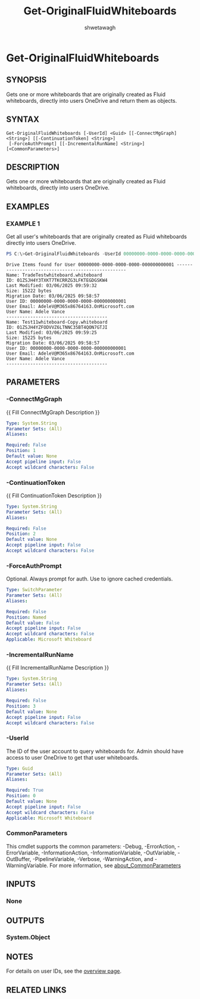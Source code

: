 ﻿---
external help file: WhiteboardAdmin-help.xml
Module Name: WhiteboardAdmin
online version: https://learn.microsoft.com/powershell/module/whiteboard/get-originalfluidwhiteboards
applicable: Microsoft Whiteboard
title: Get-OriginalFluidWhiteboards
schema: 2.0.0
author: shwetawagh
ms.author: shwetawagh
ms.reviewer:
---

# Get-OriginalFluidWhiteboards

## SYNOPSIS
Gets one or more whiteboards that are originally created as Fluid whiteboards, directly into users OneDrive and return them as objects.

## SYNTAX

```
Get-OriginalFluidWhiteboards [-UserId] <Guid> [[-ConnectMgGraph] <String>] [[-ContinuationToken] <String>]
 [-ForceAuthPrompt] [[-IncrementalRunName] <String>] [<CommonParameters>]
```

## DESCRIPTION

Gets one or more whiteboards that are originally created as Fluid whiteboards, directly into users OneDrive.

## EXAMPLES

### EXAMPLE 1

Get all user's whiteboards that are originally created as Fluid whiteboards directly into users OneDrive.

```powershell
PS C:\>Get-OriginalFluidWhiteboards -UserId 00000000-0000-0000-0000-000000000001
```


```Output
Drive Items found for User 00000000-0000-0000-0000-000000000001 ---------------------------------------------------
Name: TradeTestwhiteboard.whiteboard
ID: 01ZSJH4Y3TXKT7TKCRRZG3LFKTEGDGSKW4
Last Modified: 03/06/2025 09:59:32
Size: 15222 bytes
Migration Date: 03/06/2025 09:58:57
User ID: 00000000-0000-0000-0000-000000000001
User Email: AdeleV@M365x86764163.OnMicrosoft.com
User Name: Adele Vance
--------------------------------------
Name: Test11whiteboard-Copy.whiteboard
ID: 01ZSJH4YZFODVVZ6LTNNC35BT4QON7GTJI
Last Modified: 03/06/2025 09:59:25
Size: 15225 bytes
Migration Date: 03/06/2025 09:58:57
User ID: 00000000-0000-0000-0000-000000000001
User Email: AdeleV@M365x86764163.OnMicrosoft.com
User Name: Adele Vance
--------------------------------------
```

## PARAMETERS

### -ConnectMgGraph
{{ Fill ConnectMgGraph Description }}

```yaml
Type: System.String
Parameter Sets: (All)
Aliases:

Required: False
Position: 1
Default value: None
Accept pipeline input: False
Accept wildcard characters: False
```

### -ContinuationToken
{{ Fill ContinuationToken Description }}

```yaml
Type: System.String
Parameter Sets: (All)
Aliases:

Required: False
Position: 2
Default value: None
Accept pipeline input: False
Accept wildcard characters: False
```

### -ForceAuthPrompt

Optional. Always prompt for auth. Use to ignore cached credentials.

```yaml
Type: SwitchParameter
Parameter Sets: (All)
Aliases:

Required: False
Position: Named
Default value: False
Accept pipeline input: False
Accept wildcard characters: False
Applicable: Microsoft Whiteboard
```

### -IncrementalRunName
{{ Fill IncrementalRunName Description }}

```yaml
Type: System.String
Parameter Sets: (All)
Aliases:

Required: False
Position: 3
Default value: None
Accept pipeline input: False
Accept wildcard characters: False
```

### -UserId

The ID of the user account to query whiteboards for. Admin should have access to user OneDrive to get that user whiteboards.

```yaml
Type: Guid
Parameter Sets: (All)
Aliases:

Required: True
Position: 0
Default value: None
Accept pipeline input: False
Accept wildcard characters: False
Applicable: Microsoft Whiteboard
```

### CommonParameters

This cmdlet supports the common parameters: -Debug, -ErrorAction, -ErrorVariable, -InformationAction, -InformationVariable, -OutVariable, -OutBuffer, -PipelineVariable, -Verbose, -WarningAction, and -WarningVariable. For more information, see [about_CommonParameters](https://go.microsoft.com/fwlink/p/?LinkID=113216)

## INPUTS

### None

## OUTPUTS

### System.Object

## NOTES

For details on user IDs, see the [overview page](../../docs-conceptual/overview.md).

## RELATED LINKS
